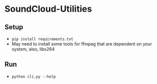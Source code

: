 # SoundCloud-Utilities

## Setup

- `pip install requirements.txt`
- May need to install some tools for ffmpeg that are dependent on your system, also, libx264

## Run

- `python cli.py --help`

